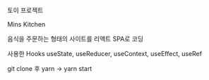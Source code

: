 토이 프로젝트

Mins Kitchen

음식을 주문하는 형태의 사이트를 리액트 SPA로 코딩

사용한 Hooks
useState, useReducer, useContext, useEffect, useRef

git clone 후 yarn -> yarn start

